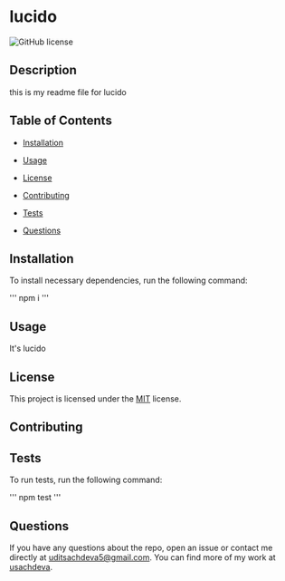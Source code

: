 # lucido
![GitHub license](https://img.shields.io/badge/license-MIT-blue.svg)

## Description

this is my readme file for lucido

## Table of Contents 

* [Installation](#installation)

* [Usage](#usage)

* [License](#license)

* [Contributing](#contributing)

* [Tests](#tests)

* [Questions](#questions)

## Installation

To install necessary dependencies, run the following command:

'''
npm i
'''

## Usage

It's lucido

## License

This project is licensed under the [MIT](https://choosealicense.com/licenses/mit/) license.
  
## Contributing



## Tests

To run tests, run the following command:

'''
npm test
'''

## Questions

If you have any questions about the repo, open an issue or contact me directly at uditsachdeva5@gmail.com. You can find more of my work at [usachdeva](https://github.com/usachdeva/).
  
  